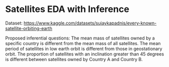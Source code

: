 # Satellites EDA with Inference

Dataset: https://www.kaggle.com/datasets/sujaykapadnis/every-known-satellite-orbiting-earth

Proposed inferential questions:
The mean mass of satellites owned by a specific country is different from the mean mass of all satellites.
The mean period of satellites in low earth orbit is different from those in geostationary orbit.
The proportion of satellites with an inclination greater than 45 degrees is different between satellites owned by Country A and Country B.